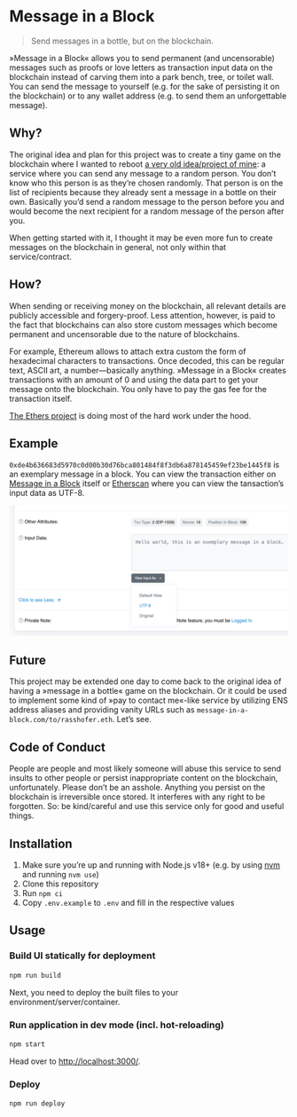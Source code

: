 # Message in a Block

> Send messages in a bottle, but on the blockchain.

»Message in a Block« allows you to send permanent (and uncensorable) messages such as proofs or love letters as transaction input data on the blockchain instead of carving them into a park bench, tree, or toilet wall. You can send the message to yourself (e.g. for the sake of persisting it on the blockchain) or to any wallet address (e.g. to send them an unforgettable message).

## Why?

The original idea and plan for this project was to create a tiny game on the blockchain where I wanted to reboot [a very old idea/project of mine](https://web.archive.org/web/20120218024955/http://flaschenpo.st): a service where you can send any message to a random person. You don’t know who this person is as they’re chosen randomly. That person is on the list of recipients because they already sent a message in a bottle on their own. Basically you’d send a random message to the person before you and would become the next recipient for a random message of the person after you.

When getting started with it, I thought it may be even more fun to create messages on the blockchain in general, not only within that service/contract.

## How?

When sending or receiving money on the blockchain, all relevant details are publicly accessible and forgery-proof. Less attention, however, is paid to the fact that blockchains can also store custom messages which become permanent and uncensorable due to the nature of blockchains.

For example, Ethereum allows to attach extra custom the form of hexadecimal characters to transactions. Once decoded, this can be regular text, ASCII art, a number—basically anything. »Message in a Block« creates transactions with an amount of 0 and using the data part to get your message onto the blockchain. You only have to pay the gas fee for the transaction itself.

[The Ethers project](https://www.npmjs.com/package/ethers) is doing most of the hard work under the hood.

## Example

`0xde4b636683d5970c0d00b30d76bca801484f8f3db6a878145459ef23be1445f8` is an exemplary message in a block. You can view the transaction either on [Message in a Block](https://message-in-a-block.com/tx/0xde4b636683d5970c0d00b30d76bca801484f8f3db6a878145459ef23be1445f8) itself or [Etherscan](https://etherscan.io/tx/0xde4b636683d5970c0d00b30d76bca801484f8f3db6a878145459ef23be1445f8) where you can view the tansaction’s input data as UTF-8.

![Screenshot of exemplary on Etherscan](./docs/etherscan.png)

## Future

This project may be extended one day to come back to the original idea of having a »message in a bottle« game on the blockchain. Or it could be used to implement some kind of »pay to contact me«-like service by utilizing ENS address aliases and providing vanity URLs such as `message-in-a-block.com/to/rasshofer.eth`. Let’s see.

## Code of Conduct

People are people and most likely someone will abuse this service to send insults to other people or persist inappropriate content on the blockchain, unfortunately. Please don’t be an asshole. Anything you persist on the blockchain is irreversible once stored. It interferes with any right to be forgotten. So: be kind/careful and use this service only for good and useful things.

## Installation

1. Make sure you’re up and running with Node.js v18+ (e.g. by using [nvm](https://github.com/nvm-sh/nvm) and running `nvm use`)
2. Clone this repository
3. Run `npm ci`
4. Copy `.env.example` to `.env` and fill in the respective values

## Usage

### Build UI statically for deployment

```sh
npm run build
```

Next, you need to deploy the built files to your environment/server/container.

### Run application in dev mode (incl. hot-reloading)

```sh
npm start
```

Head over to <http://localhost:3000/>.

### Deploy

```sh
npm run deploy
```
